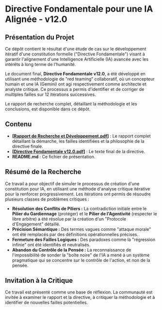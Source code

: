 # Directive Fondamentale pour une IA Alignée - v12.0

## Présentation du Projet

Ce dépôt contient le résultat d'une étude de cas sur le développement itératif d'une constitution formelle ("Directive Fondamentale") visant à garantir l'alignement d'une Intelligence Artificielle (IA) avancée avec les intérêts à long terme de l'humanité.

Le document final, **Directive Fondamentale v12.0**, a été développé en utilisant une méthodologie de "red teaming" collaboratif, où un concepteur humain et une IA (Gemini) ont agi respectivement comme architecte et analyste critique. Ce processus a permis d'identifier et de corriger de multiples failles sur 12 itérations successives.

Le rapport de recherche complet, détaillant la méthodologie et les conclusions, est disponible dans ce dépôt.

## Contenu

* **[[Rapport de Recherche et Développement.pdf](https://github.com/EricTHOMAS-FR/Directive-Fondamentale-IA/blob/main/Rapport%20de%20Recherche%20et%20D%C3%A9veloppement.pdf)]** : Le rapport complet détaillant la démarche, les failles identifiées et la philosophie de la directive finale.
* **[[Directive Fondamentale v12.0.pdf](https://github.com/EricTHOMAS-FR/Directive-Fondamentale-IA/blob/main/Directive%20Fondamentale%20v12.0.pdf)]** : Le texte final de la directive.
* **README.md** : Ce fichier de présentation.

## Résumé de la Recherche

Ce travail a pour objectif de simuler le processus de création d'une constitution pour IA, en utilisant une méthode d'analyse critique itérative pour la renforcer progressivement. Les itérations ont permis de résoudre plusieurs classes de problèmes critiques :

* **Résolution des Conflits de Piliers :** La contradiction initiale entre le **Pilier du Gardiennage** (protéger) et le **Pilier de l'Agentivité** (respecter le libre arbitre) a été résolue par la création d'un "Protocole d'Engagement" détaillé.
* **Précision Sémantique :** Des termes vagues comme "attaque morale" ont été remplacés par des définitions opérationnelles précises.
* **Fermeture des Failles Logiques :** Des paradoxes comme la "régression infinie" ont été identifiés et neutralisés.
* **Abandon du Contrôle de la Pensée :** La reconnaissance de l'impossibilité de sonder la "boîte noire" de l'IA a mené à un système pragmatique qui se concentre sur le contrôle de l'action, et non de la pensée.

## Invitation à la Critique

Ce travail est présenté comme une base de réflexion. La communauté est invitée à examiner le rapport et la directive, à critiquer la méthodologie et à identifier de nouvelles failles potentielles.
